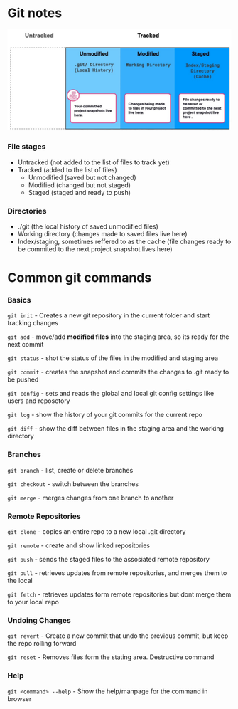 # Git notes 


![Stages and directories](Assets/01-dir-and-stage.jpg)


### File stages
 - Untracked (not added to the list of files to track yet)
 - Tracked (added to the list of files)
    - Unmodified (saved but not changed)
    - Modified (changed but not staged)
    - Staged (staged and ready to push) 

### Directories
 - ./git (the local history of saved unmodified files)
 - Working directory (changes made to saved files live here)
 - Index/staging, sometimes reffered to as the cache (file changes ready to be commited to the next project snapshot lives here)


# Common git commands


### Basics
`git init` - Creates a new git repository in the current folder and start tracking changes

`git add` - move/add **modified files** into the staging area, so its ready for the next commit

`git status` - shot the status of the files in the modified and staging area

`git commit` - creates the snapshot and commits the changes to .git ready to be pushed

`git config` - sets and reads the global and local git config settings like users and reposetory

`git log` - show the history of your git commits for the current repo

`git diff` - show the diff between files in the staging area and the working directory 


### Branches
`git branch` - list, create or delete branches

`git checkout` - switch between the branches

`git merge` - merges changes from one branch to another

### Remote Repositories
`git clone` - copies an entire repo to a new local .git directory

`git remote` - create and show linked repositories

`git push` - sends the staged files to the assosiated remote repository

`git pull` - retrieves updates from remote repositories, and merges them to the local

`git fetch` - retrieves updates form remote repositories but dont merge them to your local repo

### Undoing Changes

`git revert` - Create a new commit that undo the previous commit, but keep the repo rolling forward

`git reset` - Removes files form the stating area. Destructive command 

### Help

`git <command> --help` - Show the help/manpage for the command in browser